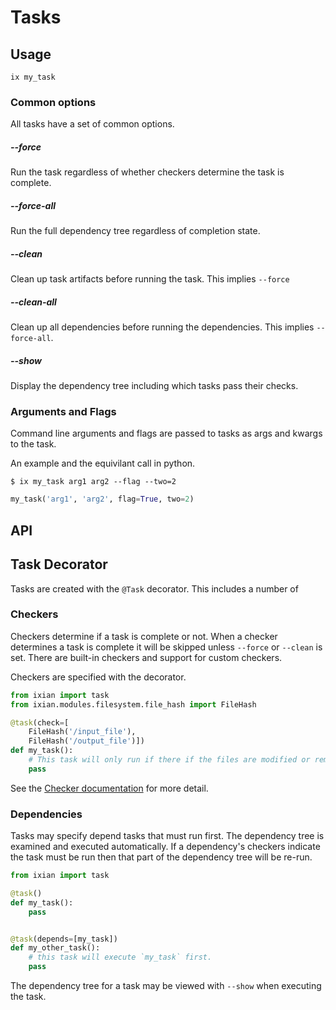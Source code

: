 # Tasks

## Usage

```
ix my_task
```

### Common options

All tasks have a set of common options.

##### --force

Run the task regardless of whether checkers determine the task is complete.

##### --force-all

Run the full dependency tree regardless of completion state.

##### --clean

Clean up task artifacts before running the task. This implies `--force`

##### --clean-all

Clean up all dependencies before running the dependencies. This implies 
`--force-all`.

##### --show

Display the dependency tree including which tasks pass their checks.


### Arguments and Flags

Command line arguments and flags are passed to tasks as args and kwargs to the 
task.

An example and the equivilant call in python.

```
$ ix my_task arg1 arg2 --flag --two=2
```

```python
my_task('arg1', 'arg2', flag=True, two=2)
```


## API

## Task Decorator

Tasks are created with the `@Task` decorator. This includes a number of 


### Checkers

Checkers determine if a task is complete or not. When a checker determines a 
task is complete it will be skipped unless `--force` or `--clean` is set. There 
are built-in checkers and support for custom checkers. 

Checkers are specified with the decorator. 

```python
from ixian import task
from ixian.modules.filesystem.file_hash import FileHash

@task(check=[
    FileHash('/input_file'), 
    FileHash('/output_file')])
def my_task():
    # This task will only run if there if the files are modified or removed.
    pass
```

See the [Checker documentation](check.md) for more detail.


### Dependencies

Tasks may specify depend tasks that must run first. The dependency tree is 
examined and executed automatically. If a dependency's checkers indicate the
task must be run then that part of the dependency tree will be re-run.


```python
from ixian import task

@task()
def my_task():
    pass


@task(depends=[my_task])
def my_other_task():
    # this task will execute `my_task` first.
    pass
```

The dependency tree for a task may be viewed with `--show` when executing the
task.
